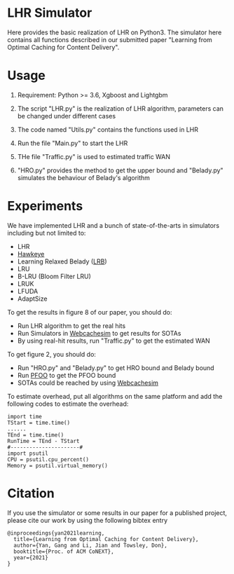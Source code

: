 # LHR Simulator
Here provides the basic realization of LHR on Python3. The simulator here contains all functions described in our submitted paper "Learning from Optimal Caching for Content Delivery".


# Usage
1. Requirement: Python >= 3.6, Xgboost and Lightgbm

2. The script "LHR.py" is the realization of LHR algorithm, parameters can be changed under different cases

3. The code named "Utils.py" contains the functions used in LHR

4. Run the file "Main.py" to start the LHR

5. THe file "Traffic.py" is used to estimated traffic WAN

6. "HRO.py" provides the method to get the upper bound and "Belady.py" simulates the behaviour of Belady's algorithm


# Experiments
We have implemented LHR and a bunch of state-of-the-arts in simulators including but not limited to:
- LHR
- [Hawkeye](https://ieeexplore.ieee.org/document/7551384/) 
- Learning Relaxed Belady ([LRB](https://www.usenix.org/conference/nsdi20/accepted-papers))
- LRU
- B-LRU (Bloom Filter LRU)
- LRUK
- LFUDA
- AdaptSize

To get the results in figure 8 of our paper, you should do:
- Run LHR algorithm to get the real hits
- Run Simulators in [Webcachesim](https://github.com/sunnyszy/lrb) to get results for SOTAs
- By using real-hit results, run "Traffic.py" to get the estimated WAN


To get figure 2, you should do:
- Run "HRO.py" and "Belady.py" to get HRO bound and Belady bound
- Run [PFOO](https://github.com/dasebe/optimalwebcaching) to get the PFOO bound
- SOTAs could be reached by using [Webcachesim](https://github.com/sunnyszy/lrb)

To estimate overhead, put all algorithms on the same platform and add the following codes to estimate the overhead:
```
import time
TStart = time.time()
......
TEnd = time.time()
RunTime = TEnd - TStart
#----------------------#
import psutil
CPU = psutil.cpu_percent()
Memory = psutil.virtual_memory()
```

# Citation
If you use the simulator or some results in our paper for a published project, please cite our work by using the following bibtex entry

```
@inproceedings{yan2021learning,
  title={Learning from Optimal Caching for Content Delivery},
  author={Yan, Gang and Li, Jian and Towsley, Don},
  booktitle={Proc. of ACM CoNEXT},
  year={2021}
}
```





